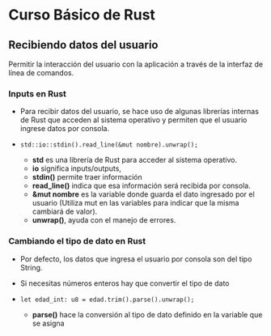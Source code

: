 # Curso Básico de Rust

## Recibiendo datos del usuario

Permitir la interacción del usuario con la aplicación a través de la interfaz de línea de comandos.

### Inputs en Rust

- Para recibir datos del usuario, se hace uso de algunas librerías internas de Rust que acceden al sistema operativo y permiten que el usuario ingrese datos por consola.

- `std::io::stdin().read_line(&mut nombre).unwrap();`
  - **std** es una librería de Rust para acceder al sistema operativo.
  - **io** significa inputs/outputs,
  - **stdin()** permite traer información
  - **read_line()** indica que esa información será recibida por consola.
  - **&mut nombre** es la variable donde guarda el dato ingresado por el usuario (Utiliza mut en las variables para indicar que la misma cambiará de valor).
  - **unwrap()**, ayuda con el manejo de errores.

### Cambiando el tipo de dato en Rust

- Por defecto, los datos que ingresa el usuario por consola son del tipo String.
- Si necesitas números enteros hay que convertir el tipo de dato

- `let edad_int: u8 = edad.trim().parse().unwrap();`
  - **parse()** hace la conversión al tipo de dato definido en la variable que se asigna
